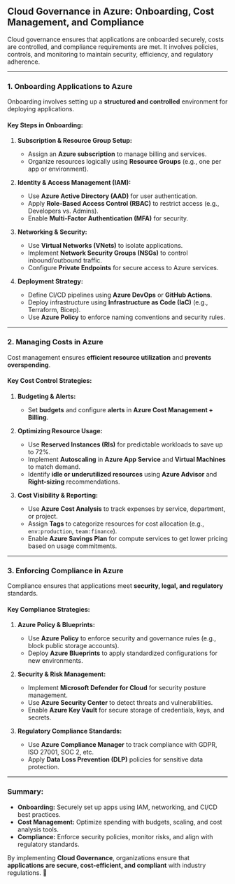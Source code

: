 ## **Cloud Governance in Azure: Onboarding, Cost Management, and Compliance**

Cloud governance ensures that applications are onboarded securely, costs are controlled, and compliance requirements are met. It involves policies, controls, and monitoring to maintain security, efficiency, and regulatory adherence.

---

### **1. Onboarding Applications to Azure**

Onboarding involves setting up a **structured and controlled** environment for deploying applications.

#### **Key Steps in Onboarding:**

1. **Subscription & Resource Group Setup:**

   - Assign an **Azure subscription** to manage billing and services.
   - Organize resources logically using **Resource Groups** (e.g., one per app or environment).

2. **Identity & Access Management (IAM):**

   - Use **Azure Active Directory (AAD)** for user authentication.
   - Apply **Role-Based Access Control (RBAC)** to restrict access (e.g., Developers vs. Admins).
   - Enable **Multi-Factor Authentication (MFA)** for security.

3. **Networking & Security:**

   - Use **Virtual Networks (VNets)** to isolate applications.
   - Implement **Network Security Groups (NSGs)** to control inbound/outbound traffic.
   - Configure **Private Endpoints** for secure access to Azure services.

4. **Deployment Strategy:**
   - Define CI/CD pipelines using **Azure DevOps** or **GitHub Actions**.
   - Deploy infrastructure using **Infrastructure as Code (IaC)** (e.g., Terraform, Bicep).
   - Use **Azure Policy** to enforce naming conventions and security rules.

---

### **2. Managing Costs in Azure**

Cost management ensures **efficient resource utilization** and **prevents overspending**.

#### **Key Cost Control Strategies:**

1. **Budgeting & Alerts:**

   - Set **budgets** and configure **alerts** in **Azure Cost Management + Billing**.

2. **Optimizing Resource Usage:**

   - Use **Reserved Instances (RIs)** for predictable workloads to save up to 72%.
   - Implement **Autoscaling** in **Azure App Service** and **Virtual Machines** to match demand.
   - Identify **idle or underutilized resources** using **Azure Advisor** and **Right-sizing** recommendations.

3. **Cost Visibility & Reporting:**
   - Use **Azure Cost Analysis** to track expenses by service, department, or project.
   - Assign **Tags** to categorize resources for cost allocation (e.g., `env:production`, `team:finance`).
   - Enable **Azure Savings Plan** for compute services to get lower pricing based on usage commitments.

---

### **3. Enforcing Compliance in Azure**

Compliance ensures that applications meet **security, legal, and regulatory** standards.

#### **Key Compliance Strategies:**

1. **Azure Policy & Blueprints:**

   - Use **Azure Policy** to enforce security and governance rules (e.g., block public storage accounts).
   - Deploy **Azure Blueprints** to apply standardized configurations for new environments.

2. **Security & Risk Management:**

   - Implement **Microsoft Defender for Cloud** for security posture management.
   - Use **Azure Security Center** to detect threats and vulnerabilities.
   - Enable **Azure Key Vault** for secure storage of credentials, keys, and secrets.

3. **Regulatory Compliance Standards:**
   - Use **Azure Compliance Manager** to track compliance with GDPR, ISO 27001, SOC 2, etc.
   - Apply **Data Loss Prevention (DLP)** policies for sensitive data protection.

---

### **Summary:**

- **Onboarding:** Securely set up apps using IAM, networking, and CI/CD best practices.
- **Cost Management:** Optimize spending with budgets, scaling, and cost analysis tools.
- **Compliance:** Enforce security policies, monitor risks, and align with regulatory standards.

By implementing **Cloud Governance**, organizations ensure that **applications are secure, cost-efficient, and compliant** with industry regulations. 🚀
